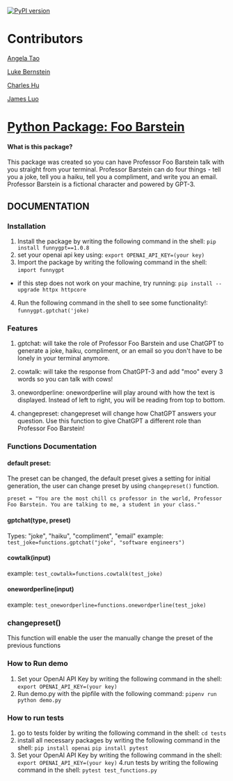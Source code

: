 [![PyPI version](https://badge.fury.io/py/funnygpt.svg)](https://badge.fury.io/py/funnygpt)

# Contributors
[Angela Tao](https://github.com/xinrantaoangela)

[Luke Bernstein](https://github.com/lnbernstein)

[Charles Hu](https://github.com/comeom)

[James Luo](https://github.com/jamesluo802)

# [Python Package: Foo Barstein](https://pypi.org/project/funnygpt/1.0.9/)
#### What is this package?
This package was created so you can have Professor Foo Barstein talk with you straight from your terminal. Professor Barstein can do four things - tell you a joke, tell you a haiku, tell you a compliment, and write you an email. Professor Barstein is a fictional character and powered by GPT-3.

## DOCUMENTATION
### Installation
1. Install the package by writing the following command in the shell:
  ```pip install funnygpt==1.0.8```
2. set your openai api key using:
   ```export OPENAI_API_KEY=(your key)```
3. Import the package by writing the following command in the shell:
  ```import funnygpt```
  - if this step does not work on your machine, try running:
  ```pip install --upgrade httpx httpcore```
4. Run the following command in the shell to see some functionality!:
  ```funnygpt.gptchat('joke)```

### Features
1. gptchat: will take the role of Professor Foo Barstein and use ChatGPT to generate a joke, haiku, compliment, or an email so you don't have to be lonely in your terminal anymore. 

2. cowtalk: will take the response from ChatGPT-3 and add "moo" every 3 words so you can talk with cows!
  
3. onewordperline: onewordperline will play around with how the text is displayed. Instead of left to right, you will be reading from top to bottom. 

4. changepreset: changepreset will change how ChatGPT answers your question. Use this function to give ChatGPT a different role than Professor Foo Barstein! 

### Functions Documentation
#### default preset:
  The preset can be changed, the default preset gives a setting for initial generation, the user can change preset by using ```changepreset()``` function.
  
   ```preset = "You are the most chill cs professor in the world, Professor Foo Barstein. You are talking to me, a student in your class."```
#### gptchat(type, preset)
  Types: "joke", "haiku", "compliment", "email"
  example: ```test_joke=functions.gptchat("joke", "software engineers")```

#### cowtalk(input)
  example: ```test_cowtalk=functions.cowtalk(test_joke)```

#### onewordperline(input)
  example: ```test_onewordperline=functions.onewordperline(test_joke)```

### changepreset()
  This function will enable the user the manually change the preset of the previous functions
  
### How to Run demo
1. Set your OpenAI API Key by writing the following command in the shell:
  ```export OPENAI_API_KEY=(your key)```
2. Run demo.py with the pipfile with the following command:
  ```pipenv run python demo.py```

### How to run tests
1. go to tests folder by writing the following command in the shell:
   ```cd tests```
2. install all necessary packages by writing the following command in the shell:
   ```pip install openai```
   ```pip install pytest```
3. Set your OpenAI API Key by writing the following command in the shell:
  ```export OPENAI_API_KEY=(your key)```
4.run tests by writing the following command in the shell:
  ```pytest test_functions.py```

